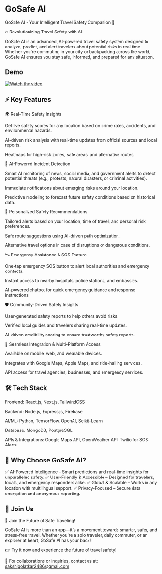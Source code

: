 
# GoSafe AI

GoSafe AI - Your Intelligent Travel Safety Companion 🚀

🔥 Revolutionizing Travel Safety with AI

GoSafe AI is an advanced, AI-powered travel safety system designed to analyze, predict, and alert travelers about potential risks in real time. Whether you're commuting in your city or backpacking across the world, GoSafe AI ensures you stay safe, informed, and prepared for any situation.



## Demo
[![Watch the video]()]([https://www.youtube.com/watch?v=_5tFXJQIzi4](https://youtube.com/shorts/kkSd2QtgcMg?feature=share))


## ⚡ Key Features
🌍 Real-Time Safety Insights

Get live safety scores for any location based on crime rates, accidents, and environmental hazards.

AI-driven risk analysis with real-time updates from official sources and local reports.

Heatmaps for high-risk zones, safe areas, and alternative routes.

📡 AI-Powered Incident Detection

Smart AI monitoring of news, social media, and government alerts to detect potential threats (e.g., protests, natural disasters, or criminal activities).

Immediate notifications about emerging risks around your location.

Predictive modeling to forecast future safety conditions based on historical data.

🚀 Personalized Safety Recommendations

Tailored alerts based on your location, time of travel, and personal risk preferences.

Safe route suggestions using AI-driven path optimization.

Alternative travel options in case of disruptions or dangerous conditions.

🛰 Emergency Assistance & SOS Feature

One-tap emergency SOS button to alert local authorities and emergency contacts.

Instant access to nearby hospitals, police stations, and embassies.

AI-powered chatbot for quick emergency guidance and response instructions.

🛡 Community-Driven Safety Insights

User-generated safety reports to help others avoid risks.

Verified local guides and travelers sharing real-time updates.

AI-driven credibility scoring to ensure trustworthy safety reports.

🔗 Seamless Integration & Multi-Platform Access

Available on mobile, web, and wearable devices.

Integrates with Google Maps, Apple Maps, and ride-hailing services.

API access for travel agencies, businesses, and emergency services.
## 🛠 Tech Stack
Frontend: React.js, Next.js, TailwindCSS

Backend: Node.js, Express.js, Firebase

AI/ML: Python, TensorFlow, OpenAI, Scikit-Learn

Database: MongoDB, PostgreSQL

APIs & Integrations: Google Maps API, OpenWeather API, Twilio for SOS Alerts
## 🎯 Why Choose GoSafe AI?

✅ AI-Powered Intelligence – Smart predictions and real-time insights for unparalleled safety.
✅ User-Friendly & Accessible – Designed for travelers, locals, and emergency responders alike.
✅ Global & Scalable – Works in any location with multilingual support.
✅ Privacy-Focused – Secure data encryption and anonymous reporting.
##   🚀 Join Us


🚀 Join the Future of Safe Traveling!

GoSafe AI is more than an app—it's a movement towards smarter, safer, and stress-free travel. Whether you're a solo traveler, daily commuter, or an explorer at heart, GoSafe AI has your back!

👉 Try it now and experience the future of travel safety!

📩 For collaborations or inquiries, contact us at: sakshigolatkar2486@gmail.com 
